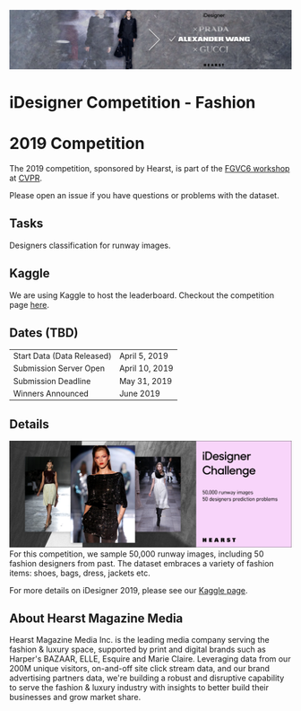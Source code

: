 ![banner](assets/idesigner_2.png)

# iDesigner Competition - Fashion

# 2019 Competition
The 2019 competition, sponsored by Hearst, is part of the [FGVC6 workshop](http://fgvc.org) at [CVPR](http://cvpr2019.thecvf.com/).

Please open an issue if you have questions or problems with the dataset.

## Tasks

Designers classification for runway images.

## Kaggle
We are using Kaggle to host the leaderboard. Checkout the competition page [here](https://www.kaggle.com/c/idesigner).

## Dates (TBD)
|||
|----|---------------|
Start Data (Data Released)| April 5, 2019|
Submission Server Open | April 10, 2019|
Submission Deadline|  May 31, 2019|
Winners Announced| June 2019|

## Details
![banner](assets/idesigner_1.png)
For this competition, we sample 50,000 runway images, including 50 fashion designers from past. The dataset embraces a variety of fashion items: shoes, bags, dress, jackets etc.

For more details on iDesigner 2019, please see our [Kaggle page](https://www.kaggle.com/c/idesigner).

## About Hearst Magazine Media
Hearst Magazine Media Inc. is the leading media company serving the fashion & luxury space, supported by print and digital brands such as Harper's BAZAAR, ELLE, Esquire and Marie Claire. Leveraging data from our 200M unique visitors, on-and-off site click stream data, and our brand advertising partners data, we're building a robust and disruptive capability to serve the fashion & luxury industry with insights to better build their businesses and grow market share.
